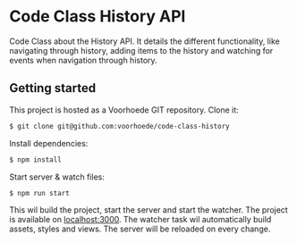 # Code Class History API

Code Class about the History API. It details the different functionality, like navigating through history, adding items to the history and watching for events when navigation through history.

## Getting started

This project is hosted as a Voorhoede GIT repository. Clone it:

``` bash
$ git clone git@github.com:voorhoede/code-class-history
```

Install dependencies:

``` bash
$ npm install
```

Start server & watch files:

``` bash
$ npm run start
```

This wil build the project, start the server and start the watcher. The project is available on [localhost:3000](http://localhost:3000). The watcher task wil automatically build assets, styles and views. The server will be reloaded on every change.